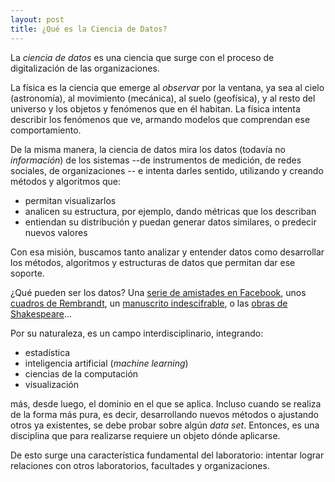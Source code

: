 ```yaml
---
layout: post
title: ¿Qué es la Ciencia de Datos?
---
```


La *ciencia de datos* es una ciencia que surge con el proceso de 
digitalización de las organizaciones.   

La física es la ciencia que emerge al *observar* por la ventana, ya sea
al cielo (astronomía), al movimiento (mecánica), al suelo (geofísica),
y al resto del universo y los objetos y fenómenos que en él habitan. 
La física intenta describir los fenómenos que ve, armando modelos que 
comprendan ese comportamiento.   

De la misma manera, la ciencia de datos mira los datos (todavía no
*información*) de los sistemas --de instrumentos de medición, de redes
sociales, de organizaciones -- e intenta darles sentido, utilizando y creando
métodos y algoritmos que:    
* permitan visualizarlos
* analicen su estructura, por ejemplo, dando métricas que los describan
* entiendan su distribución y puedan generar datos similares, o predecir
nuevos valores   

Con esa misión, buscamos tanto analizar y entender datos como desarrollar
los métodos, algoritmos y estructuras de datos que permitan dar ese soporte.

¿Qué pueden ser los datos? Una [serie de amistades en Facebook][fb-degrees], 
unos [cuadros de Rembrandt][new-rembrandt], 
un [manuscrito indescifrable][voynich], o las 
[obras de Shakespeare][shakespeare]...

[fb-degrees]: https://research.fb.com/three-and-a-half-degrees-of-separation/
[new-rembrandt]: https://www.youtube.com/watch?v=IuygOYZ1Ngo
[voynich]: http://blog.christianperone.com/2016/01/voynich-manuscript-word-vectors-and-t-sne-visualization-of-some-patterns/
[shakespeare]: http://www.martingrandjean.ch/network-visualization-shakespeare/

Por su naturaleza, es un campo interdisciplinario, integrando:    
* estadística
* inteligencia artificial (*machine learning*)
* ciencias de la computación
* visualización    

más, desde luego, el dominio en el que se aplica. Incluso cuando se realiza 
de la forma más pura, es decir, desarrollando nuevos métodos o ajustando 
otros ya existentes, se debe probar sobre algún *data set*. Entonces, es 
una disciplina que para realizarse requiere un objeto dónde aplicarse.   

De esto surge una característica fundamental del laboratorio: intentar
lograr relaciones con otros laboratorios, facultades y organizaciones.

